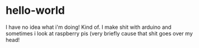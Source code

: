 # hello-world
I have no idea what i'm doing! Kind of. I make shit with arduino and sometimes i look at raspberry pis (very briefly cause that shit goes over my head!
